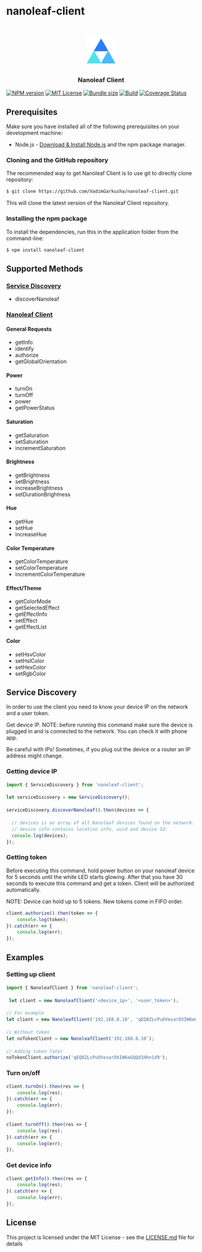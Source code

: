 # nanoleaf-client

<br />
<p align="center">
  <a>
    <img src="./resources/logo.png" alt="Logo" width="80" height="80">
  </a>

  <h3 align="center">Nanoleaf Client</h3>
</p>

[![NPM version](https://img.shields.io/npm/v/nanoleaf-client)](https://www.npmjs.com/package/nanoleaf-client)
[![MIT License](https://img.shields.io/npm/l/nanoleaf-client)](https://img.shields.io/npm/l/nanoleaf-client)
[![Bundle size](https://img.shields.io/bundlephobia/min/nanoleaf-client)](https://img.shields.io/bundlephobia/min/nanoleaf-client)
[![Build](https://img.shields.io/travis/com/VadimGarkusha/nanoleaf-client)](https://travis-ci.com/VadimGarkusha/nanoleaf-client)
[![Coverage Status](https://coveralls.io/repos/github/VadimGarkusha/nanoleaf-client/badge.svg)](https://coveralls.io/github/VadimGarkusha/nanoleaf-client)

## Prerequisites
Make sure you have installed all of the following prerequisites on your development machine:
* Node.js - [Download & Install Node.js](https://nodejs.org/en/download/) and the npm package manager.

### Cloning and the GitHub repository
The recommended way to get Nanoleaf Client is to use git to directly clone repository:

```bash
$ git clone https://github.com/VadimGarkusha/nanoleaf-client.git
```

This will clone the latest version of the Nanoleaf Client repository.

### Installing the npm package
To install the dependencies, run this in the application folder from the command-line:

```bash
$ npm install nanoleaf-client
```

## Supported Methods

### [Service Discovery](https://github.com/VadimGarkusha/nanoleaf-client/blob/master/src/service-discovery.js)
* discoverNanoleaf

### [Nanoleaf Client](https://github.com/VadimGarkusha/nanoleaf-client/blob/master/src/nanoleaf-client.js)

#### General Requests

* getInfo
* identify
* authorize
* getGlobalOrientation

#### Power

* turnOn
* turnOff
* power
* getPowerStatus

#### Saturation

* getSaturation
* setSaturation
* incrementSaturation

#### Brightness

* getBrightness
* setBrightness
* increaseBrightness
* setDurationBrightness

#### Hue

* getHue
* setHue
* increaseHue

#### Color Temperature

* getColorTemperature
* setColorTemperature
* incrementColorTemperature

#### Effect/Theme

* getColorMode
* getSelectedEffect
* getEffectInfo
* setEffect
* getEffectList

#### Color

* setHsvColor
* setHslColor
* setHexColor
* setRgbColor

## Service Discovery

In order to use the client you need to know your device IP on the network and a user token.

Get device IP. NOTE: before running this command make sure the device is plugged in and is connected to the network. You can check it with phone app.

Be careful with IPs! Sometimes, if you plug out the device or a router an IP address might change.

### Getting device IP
```javascript
import { ServiceDiscovery } from 'nanoleaf-client';

let serviceDiscovery = new ServiceDiscovery();

serviceDiscovery.discoverNanoleaf().then(devices => {

  // devices is an array of all Nanoleaf devices found on the network.
  // device info contains location info, uuid and device Id.
  console.log(devices);
});
```

### Getting token
Before executing this command, hold power button on your nanoleaf device for 5 seconds until the white LED starts glowing. After that you have 30 seconds to execute this command and get a token. Client will be authorized automatically.

NOTE: Device can hold up to 5 tokens. New tokens come in FIFO order.
```javascript
client.authorize().then(token => {
    console.log(token);
}).catch(err => {
    console.log(err);
});
```

## Examples

### Setting up client
```javascript
import { NanoleafClient } from 'nanoleaf-client';

 let client = new NanoleafClient('<device_ip>', '<user_token>');

// For example
let client = new NanoleafClient('192.168.0.10', 'qEQ8ZLcPuOVesarDXIW6eGQQd1Hhn1d9');

// Without token
let noTokenClient = new NanoleafClient('192.168.0.10');

// Adding token later
noTokenClient.authorize('qEQ8ZLcPuOVesarDXIW6eGQQd1Hhn1d9');
```

### Turn on/off
```javascript
client.turnOn().then(res => {
    console.log(res);
}).catch(err => {
    console.log(err);
});

client.turnOff().then(res => {
    console.log(res);
}).catch(err => {
    console.log(err);
});
```

### Get device info
```javascript
client.getInfo().then(res => {
    console.log(res);
}).catch(err => {
    console.log(err);
});
```

## License
This project is licensed under the MIT License - see the [LICENSE.md](LICENSE.md) file for details
